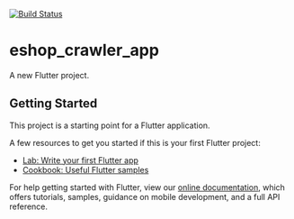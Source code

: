[![Build Status](https://travis-ci.org/AdrienEtienne/eshop_crawler_app.svg?branch=master)](https://travis-ci.org/AdrienEtienne/eshop_crawler_app)

# eshop_crawler_app

A new Flutter project.

## Getting Started

This project is a starting point for a Flutter application.

A few resources to get you started if this is your first Flutter project:

- [Lab: Write your first Flutter app](https://flutter.dev/docs/get-started/codelab)
- [Cookbook: Useful Flutter samples](https://flutter.dev/docs/cookbook)

For help getting started with Flutter, view our
[online documentation](https://flutter.dev/docs), which offers tutorials,
samples, guidance on mobile development, and a full API reference.
